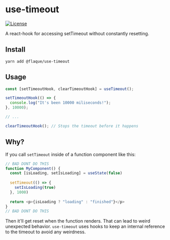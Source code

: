 # use-timeout

[![License](https://img.shields.io/npm/l/use-timeout.svg)](https://github.com/flaque/use-timeout/blob/master/package.json)

A react-hook for accessing setTimeout without constantly resetting.

## Install

```
yarn add @flaque/use-timeout
```

## Usage

```ts
const [setTimeoutHook, clearTimeoutHook] = useTimeout();

setTimeoutHook(() => {
  console.log("It's been 10000 miliseconds!");
}, 10000);

// ...

clearTimeoutHook(); // Stops the timeout before it happens
```

## Why?

If you call `setTimeout` inside of a function component like this:
```ts
// BAD DONT DO THIS
function MyComponent() {
  const [isLoading, setIsLoading] = useState(false)
  
  setTimeout(() => {
    setIsLoading(true)
  }, 1000)
  
  return <p>{isLoading ? "loading" : "finished"}</p> 
}
// BAD DONT DO THIS 
```

Then it'll get reset when the function renders. That can lead to weird unexpected behavior. `use-timeout` uses hooks to keep an internal reference to the timeout to avoid any weirdness. 
